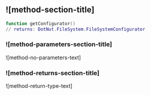 ## ![method-section-title]


```lua
function getConfigurator()
// returns: DotNut.FileSystem.FileSystemConfigurator
```


### ![method-parameters-section-title]

![method-no-parameters-text]

### ![method-returns-section-title]

![method-return-type-text]

